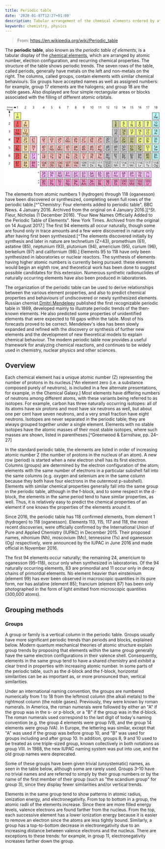 ```yaml
---
title: Periodic table
date: '2020-01-07T12:27+01:00'
description: Tabular arrangement of the chemical elements ordered by atomic number
keywords: chemistry, physics
---
```


> From: https://en.wikipedia.org/wiki/Periodic_table

The __periodic table__, also known as the _periodic table of elements_, is a tabular display of the [chemical elements](../chemical-elements), which are arranged by atomic number, electron configuration, and recurring chemical properties. The structure of the table shows periodic trends. The seven rows of the table, called periods, generally have metals on the left and non-metals on the right. The columns, called groups, contain elements with similar chemical behaviours. Six groups have accepted names as well as assigned numbers: for example, group 17 elements are the halogens; and group 18 are the noble gases. Also displayed are four simple rectangular areas or blocks associated with the filling of different atomic orbitals.

![Periodic table](periodic-table.svg)

The elements from atomic numbers 1 (hydrogen) through 118 (oganesson) have been discovered or synthesized, completing seven full rows of the periodic table.[^"Chemistry: Four elements added to periodic table". BBC News. 4 January 2016. Archived from the original on 4 January 2016.][^St. Fleur, Nicholas (1 December 2016). "Four New Names Officially Added to the Periodic Table of Elements". New York Times. Archived from the original on 14 August 2017.] The first 94 elements all occur naturally, though some are found only in trace amounts and a few were discovered in nature only after having first been synthesized.[^The elements discovered initially by synthesis and later in nature are technetium (Z=43), promethium (61), astatine (85), neptunium (93), plutonium (94), americium (95), curium (96), berkelium (97) and californium (98).] Elements 95 to 118 have only been synthesized in laboratories or nuclear reactors. The synthesis of elements having higher atomic numbers is currently being pursued: these elements would begin an eighth row, and theoretical work has been done to suggest possible candidates for this extension. Numerous synthetic radionuclides of naturally occurring elements have also been produced in laboratories.

The organization of the periodic table can be used to derive relationships between the various element properties, and also to predict chemical properties and behaviours of undiscovered or newly synthesized elements. Russian chemist [Dmitri Mendeleev](../mendeleev) published the first recognizable periodic table in 1869, developed mainly to illustrate periodic trends of the then-known elements. He also predicted some properties of unidentified elements that were expected to fill gaps within the table. Most of his forecasts proved to be correct. Mendeleev's idea has been slowly expanded and refined with the discovery or synthesis of further new elements and the development of new theoretical models to explain chemical behaviour. The modern periodic table now provides a useful framework for analyzing chemical reactions, and continues to be widely used in chemistry, nuclear physics and other sciences.

## Overview

Each chemical element has a unique atomic number (Z) representing the number of protons in its nucleus.[^An element zero (i.e. a substance composed purely of neutrons), is included in a few alternate presentations, for example, in the Chemical Galaxy.] Most elements have differing numbers of neutrons among different atoms, with these variants being referred to as isotopes. For example, carbon has three naturally occurring isotopes: all of its atoms have six protons and most have six neutrons as well, but about one per cent have seven neutrons, and a very small fraction have eight neutrons. Isotopes are never separated in the periodic table; they are always grouped together under a single element. Elements with no stable isotopes have the atomic masses of their most stable isotopes, where such masses are shown, listed in parentheses.[^Greenwood & Earnshaw, pp. 24–27]

In the standard periodic table, the elements are listed in order of increasing atomic number Z (the number of protons in the nucleus of an atom). A new row (period) is started when a new electron shell has its first electron. Columns (groups) are determined by the electron configuration of the atom; elements with the same number of electrons in a particular subshell fall into the same columns (e.g. oxygen and selenium are in the same column because they both have four electrons in the outermost p-subshell). Elements with similar chemical properties generally fall into the same group in the periodic table, although in the f-block, and to some respect in the d-block, the elements in the same period tend to have similar properties, as well. Thus, it is relatively easy to predict the chemical properties of an element if one knows the properties of the elements around it.

Since 2016, the periodic table has 118 confirmed elements, from element 1 (hydrogen) to 118 (oganesson). Elements 113, 115, 117 and 118, the most recent discoveries, were officially confirmed by the International Union of Pure and Applied Chemistry (IUPAC) in December 2015. Their proposed names, nihonium (Nh), moscovium (Mc), tennessine (Ts) and oganesson (Og) respectively, were announced by the IUPAC in June 2016 and made official in November 2016.

The first 94 elements occur naturally; the remaining 24, americium to oganesson (95–118), occur only when synthesized in laboratories. Of the 94 naturally occurring elements, 83 are primordial and 11 occur only in decay chains of primordial elements. No element heavier than einsteinium (element 99) has ever been observed in macroscopic quantities in its pure form, nor has astatine (element 85); francium (element 87) has been only photographed in the form of light emitted from microscopic quantities (300,000 atoms).

## Grouping methods

### Groups

A group or family is a vertical column in the periodic table. Groups usually have more significant periodic trends than periods and blocks, explained below. Modern quantum mechanical theories of atomic structure explain group trends by proposing that elements within the same group generally have the same electron configurations in their valence shell. Consequently, elements in the same group tend to have a shared chemistry and exhibit a clear trend in properties with increasing atomic number. In some parts of the periodic table, such as the d-block and the f-block, horizontal similarities can be as important as, or more pronounced than, vertical similarities.

Under an international naming convention, the groups are numbered numerically from 1 to 18 from the leftmost column (the alkali metals) to the rightmost column (the noble gases). Previously, they were known by roman numerals. In America, the roman numerals were followed by either an "A" if the group was in the s- or p-block, or a "B" if the group was in the d-block. The roman numerals used correspond to the last digit of today's naming convention (e.g. the group 4 elements were group IVB, and the group 14 elements were group IVA). In Europe, the lettering was similar, except that "A" was used if the group was before group 10, and "B" was used for groups including and after group 10. In addition, groups 8, 9 and 10 used to be treated as one triple-sized group, known collectively in both notations as group VIII. In 1988, the new IUPAC naming system was put into use, and the old group names were deprecated.

Some of these groups have been given trivial (unsystematic) names, as seen in the table below, although some are rarely used. Groups 3–10 have no trivial names and are referred to simply by their group numbers or by the name of the first member of their group (such as "the scandium group" for group 3), since they display fewer similarities and/or vertical trends.

Elements in the same group tend to show patterns in atomic radius, ionization energy, and electronegativity. From top to bottom in a group, the atomic radii of the elements increase. Since there are more filled energy levels, valence electrons are found farther from the nucleus. From the top, each successive element has a lower ionization energy because it is easier to remove an electron since the atoms are less tightly bound. Similarly, a group has a top-to-bottom decrease in electronegativity due to an increasing distance between valence electrons and the nucleus. There are exceptions to these trends: for example, in group 11, electronegativity increases farther down the group.
